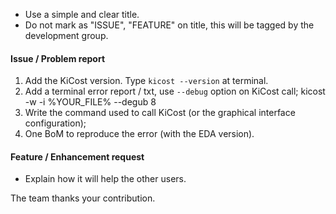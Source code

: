 - Use a simple and clear title.
- Do not mark as "ISSUE", "FEATURE" on title, this will be tagged by the development group.

#### Issue / Problem report
1. Add the KiCost version. Type ``kicost --version`` at terminal.
2. Add a terminal error report / txt, use ``--debug`` option on KiCost call;
    kicost -w -i %YOUR_FILE% --degub 8
3. Write the command used to call KiCost (or the graphical interface configuration);
4. One BoM to reproduce the error (with the EDA version).

#### Feature / Enhancement request
- Explain how it will help the other users.

The team thanks your contribution.
